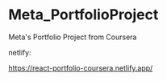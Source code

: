 # Meta_PortfolioProject

Meta's Portfolio Project from Coursera

netlify:

https://react-portfolio-coursera.netlify.app/
